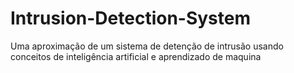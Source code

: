 # Intrusion-Detection-System
Uma aproximação de um sistema de detenção de intrusão usando conceitos de inteligência artificial e aprendizado de maquina
